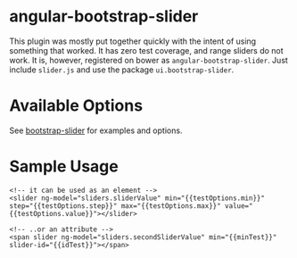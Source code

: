 angular-bootstrap-slider
========================

This plugin was mostly put together quickly with the intent of using something that worked. It has zero test coverage, and range sliders do not work. It is, however, registered on bower as `angular-bootstrap-slider`. Just include `slider.js` and use the package `ui.bootstrap-slider`.

Available Options
=================
See [bootstrap-slider](https://github.com/seiyria/bootstrap-slider) for examples and options.

Sample Usage
============
```
<!-- it can be used as an element -->
<slider ng-model="sliders.sliderValue" min="{{testOptions.min}}" step="{{testOptions.step}}" max="{{testOptions.max}}" value="{{testOptions.value}}"></slider>

<!-- ..or an attribute -->
<span slider ng-model="sliders.secondSliderValue" min="{{minTest}}" slider-id="{{idTest}}"></span>
```